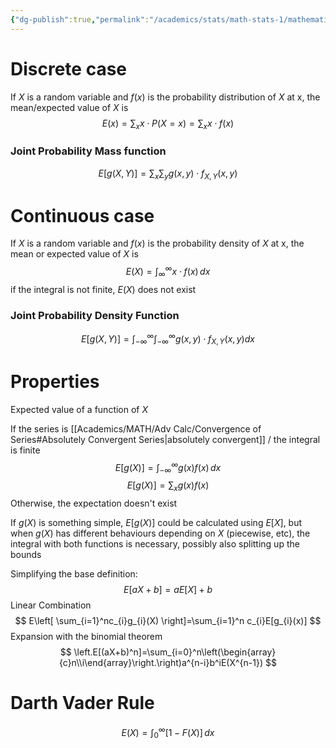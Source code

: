```yaml
---
{"dg-publish":true,"permalink":"/academics/stats/math-stats-1/mathematical-expectation/","created":"2024-10-29T15:59:59.809-04:00","updated":"2025-07-07T18:02:31.356-04:00"}
---
```


# Discrete case
If $X$ is a random variable and $f(x)$ is the probability distribution of $X$ at x, the mean/expected value of $X$ is
$$
E(x)=\sum_{x}x\cdot P(X=x)=\sum_{x}x\cdot f(x)
$$
### Joint Probability Mass function
$$
E[g(X,Y)]=\sum_x\sum_yg(x,y)\cdot f_{X,Y}(x,y)
$$
# Continuous case
If $X$ is a random variable and $f(x)$ is the probability density of $X$ at x, the mean or expected value of $X$ is
$$
E(X)=\int_{\infty}^ \infty x\cdot f(x)\,dx
$$
if the integral is not finite, $E(X)$ does not exist


### Joint Probability Density Function
$$
E[g(X,Y)]=\int_{-\infty}^\infty\int_{-\infty}^\infty g(x,y)\cdot f_{X,Y}(x,y)dx
$$
# Properties
Expected value of a function of $X$

If the series is [[Academics/MATH/Adv Calc/Convergence of Series#Absolutely Convergent Series\|absolutely convergent]] / the integral is finite 
$$
E[g(X)]=\int_{-\infty}^ \infty g(x)f(x)\,dx
$$
$$
E[g(X)]=\sum_{x}g(x)f(x)
$$
Otherwise, the expectation doesn't exist

If $g(X)$ is something simple, $E[g(X)]$ could be calculated using $E[X]$, but when $g(X)$ has different behaviours depending on $X$ (piecewise, etc), the integral with both functions is necessary, possibly also splitting up the bounds




Simplifying the base definition:
$$
E[aX+b]=aE[X]+b
$$
Linear Combination
$$
E\left[ \sum_{i=1}^nc_{i}g_{i}(X) \right]=\sum_{i=1}^n c_{i}E[g_{i}(x)]
$$
Expansion with the binomial theorem
$$
\left.E[(aX+b)^n]=\sum_{i=0}^n\left(\begin{array}{c}n\\i\end{array}\right.\right)a^{n-i}b^iE(X^{n-1})
$$
# Darth Vader Rule

$$
E(X)=\int_{0}^\infty [1-F(X)]\, dx
$$

